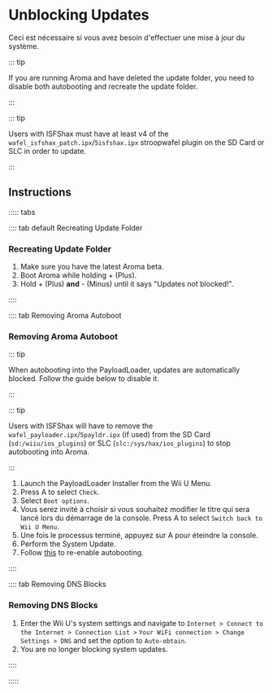 # Unblocking Updates

Ceci est nécessaire si vous avez besoin d'effectuer une mise à jour du système.

::: tip

If you are running Aroma and have deleted the update folder, you need to disable both autobooting and recreate the update folder.

:::

::: tip

Users with ISFShax must have at least v4 of the `wafel_isfshax_patch.ipx`/`5isfshax.ipx` stroopwafel plugin on the SD Card or SLC in order to update.

:::

## Instructions

::::: tabs

:::: tab default Recreating Update Folder

### Recreating Update Folder

1. Make sure you have the latest Aroma beta.
2. Boot Aroma while holding + (Plus).
3. Hold + (Plus) **and** - (Minus) until it says "Updates not blocked!".

::::

:::: tab Removing Aroma Autoboot

### Removing Aroma Autoboot

::: tip

When autobooting into the PayloadLoader, updates are automatically blocked. Follow the guide below to disable it.

:::

::: tip

Users with ISFShax will have to remove the `wafel_payloader.ipx`/`5payldr.ipx` (if used) from the SD Card (`sd:/wiiu/ios_plugins`) or SLC (`slc:/sys/hax/ios_plugins`) to stop autobooting into Aroma.

:::

1. Launch the PayloadLoader Installer from the Wii U Menu.
2. Press A to select `Check`.
3. Select `Boot options`.
4. Vous serez invité à choisir si vous souhaitez modifier le titre qui sera lancé lors du démarrage de la console. Press A to select `Switch back to Wii U Menu`.
5. Une fois le processus terminé, appuyez sur A pour éteindre la console.
6. Perform the System Update.
7. Follow [this](aroma/autobooting) to re-enable autobooting.

::::

:::: tab Removing DNS Blocks

### Removing DNS Blocks

1. Enter the Wii U's system settings and navigate to `Internet > Connect to the Internet > Connection List >`
   `Your WiFi connection > Change Settings > DNS` and set the option to `Auto-obtain`.
2. You are no longer blocking system updates.

::::

:::::
